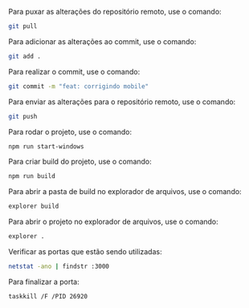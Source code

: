 Para puxar as alterações do repositório remoto, use o comando:
```bash
git pull
```

Para adicionar as alterações ao commit, use o comando:
```bash
git add .
```

Para realizar o commit, use o comando:
```bash
git commit -m "feat: corrigindo mobile"
```

Para enviar as alterações para o repositório remoto, use o comando:
```bash
git push 
```

Para rodar o projeto, use o comando:
```bash
npm run start-windows
```

Para criar build do projeto, use o comando:
```bash
npm run build
```

Para abrir a pasta de build no explorador de arquivos, use o comando:
```bash
explorer build
```

Para abrir o projeto no explorador de arquivos, use o comando:
```bash
explorer .
```

Verificar as portas que estão sendo utilizadas:
```bash
netstat -ano | findstr :3000
```

Para finalizar a porta:
```bash
taskkill /F /PID 26920
```
